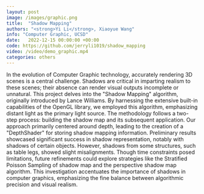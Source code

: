 ```yaml
---
layout: post
image: /images/graphic.png
title:  "Shadow Mapping"
authors: "<strong>Yi Li</strong>, Xiaoyue Wang"
info: "Computer Graphic, UCSD"
date:   2022-12-15 00:00:00 +00:00
code: https://github.com/jerryli1019/shadow_mapping
video: /video/demo_graphic.mp4
categories: others
---
```

In the evolution of Computer Graphic technology, accurately rendering 3D scenes is a central challenge. Shadows are critical in imparting realism to these scenes; their absence can render visual outputs incomplete or unnatural. This project delves into the "Shadow Mapping" algorithm, originally introduced by Lance Williams. By harnessing the extensive built-in capabilities of the OpenGL library, we employed this algorithm, emphasizing distant light as the primary light source. The methodology follows a two-step process: building the shadow map and its subsequent application. Our approach primarily centered around depth, leading to the creation of a "DepthShader" for storing shadow mapping information. Preliminary results showcased significant success in shadow representation, notably with shadows of certain objects. However, shadows from some structures, such as table legs, showed slight misalignments. Though time constraints posed limitations, future refinements could explore strategies like the Stratified Poisson Sampling of shadow map and the perspective shadow map algorithm. This investigation accentuates the importance of shadows in computer graphics, emphasizing the fine balance between algorithmic precision and visual realism.